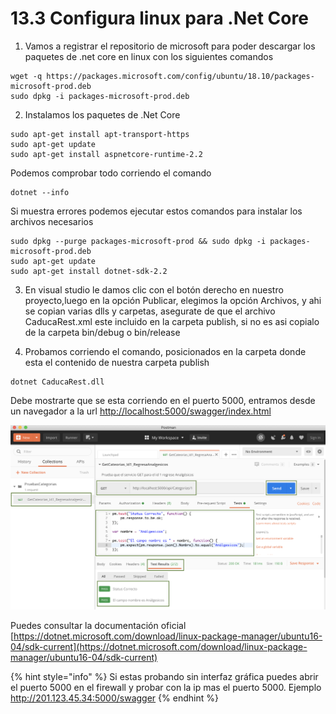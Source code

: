 # 13.3 Configura linux para .Net Core

1. Vamos a registrar el repositorio de microsoft para poder descargar los paquetes de .net core en linux con los siguientes comandos

```text
wget -q https://packages.microsoft.com/config/ubuntu/18.10/packages-microsoft-prod.deb
sudo dpkg -i packages-microsoft-prod.deb
```

2.  Instalamos los paquetes de .Net Core

```text
sudo apt-get install apt-transport-https
sudo apt-get update
sudo apt-get install aspnetcore-runtime-2.2
```

Podemos comprobar todo corriendo el comando

```text
dotnet --info
```

Si muestra errores podemos ejecutar estos comandos para instalar los archivos necesarios

```text
sudo dpkg --purge packages-microsoft-prod && sudo dpkg -i packages-microsoft-prod.deb
sudo apt-get update
sudo apt-get install dotnet-sdk-2.2
```

3. En visual studio le damos clic con el botón derecho en nuestro proyecto,luego en la opción Publicar, elegimos la opción Archivos, y ahi se copian varias dlls y carpetas, asegurate de que el archivo CaducaRest.xml este incluido en la carpeta publish, si no es asi copialo de la carpeta bin/debug o bin/release

4. Probamos corriendo el comando, posicionados en la carpeta donde esta el contenido de nuestra carpeta publish 

```text
dotnet CaducaRest.dll
```

Debe mostrarte que se esta corriendo en el puerto 5000, entramos desde un navegador a la url [http://localhost:5000/swagger/index.html](http://localhost:5000/swagger/index.html)

![](../.gitbook/assets/image%20%28358%29.png)

Puedes consultar la documentación oficial [https://dotnet.microsoft.com/download/linux-package-manager/ubuntu16-04/sdk-current](https://dotnet.microsoft.com/download/linux-package-manager/ubuntu16-04/sdk-current)

{% hint style="info" %}
Si estas probando sin interfaz gráfica puedes abrir el puerto 5000 en el firewall y probar con la ip mas el puerto 5000. Ejemplo http://201.123.45.34:5000/swagger
{% endhint %}



